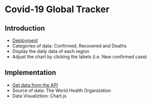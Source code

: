 # Covid-19 Global Tracker 

## Introduction

 - [Deployment](https://nelson-covid19-global-tracker.netlify.app/)
 - Categories of data: Confirmed, Recovered and Deaths
 - Display the daily data of each region
 - Adjust the chart by clicking the labels (i.e. New confirmed case)


## Implementation

 - [Get data from the API](https://documenter.getpostman.com/view/10808728/SzS8rjbc)
 - Source of data: The World Health Organization
 - Data Visualiztion: Chart.js
